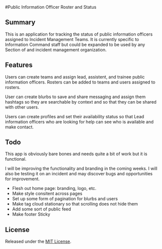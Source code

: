 #Public Information Officer Roster and Status

## Summary
This is an application for tracking the status of public information officers assigned to Incident Management Teams. It is currently specific to Information Command staff but could be expanded to be used by any Section of and incident management organization. 

## Features
Users can create teams and assign lead, assistent, and trainee public information officers. Rosters can be added to teams and users assigned to rosters.

User can create blurbs to save and share messaging and assign them hashtags so they are searchable by context and so that they can be shared with other users.

Users can create profiles and set their availability status so that Lead information officers who are looking for help can see who is available and make contact.

## Todo
This app is obviously bare bones and needs quite a bit of work but it is functional.

I will be improving the functionality and branding in the coming weeks. I will also be testing it on an incident and may discover bugs and opportunities for improvement.

- Flesh out home page: branding, logo, etc.
- Make style consitent across pages
- Set up some form of pagination for blurbs and users
- Make tag cloud stationary so that scrolling does not hide them
- Add some sort of public feed
- Make footer Sticky

## License

Released under the [MIT License](https://opensource.org/licenses/MIT).
